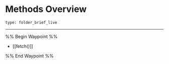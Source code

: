 # Methods Overview
 
```ccard
type: folder_brief_live
```
 
---

%% Begin Waypoint %%
- [[fetch()]]

%% End Waypoint %%